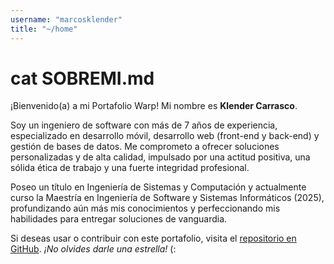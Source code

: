 ```yaml
---
username: "marcosklender"
title: "~/home"
---
```


# cat SOBREMI.md

¡Bienvenido(a) a mi Portafolio Warp! Mi nombre es **Klender Carrasco**.

Soy un ingeniero de software con más de 7 años de experiencia, especializado en desarrollo móvil, desarrollo web (front-end y back-end) y gestión de bases de datos. Me comprometo a ofrecer soluciones personalizadas y de alta calidad, impulsado por una actitud positiva, una sólida ética de trabajo y una fuerte integridad profesional.

Poseo un título en Ingeniería de Sistemas y Computación y actualmente curso la Maestría en Ingeniería de Software y Sistemas Informáticos (2025), profundizando aún más mis conocimientos y perfeccionando mis habilidades para entregar soluciones de vanguardia.

Si deseas usar o contribuir con este portafolio, visita el [repositorio en GitHub](https://github.com/MarcosKlender/WarpPortfolio). *¡No olvides darle una estrella!* (:
